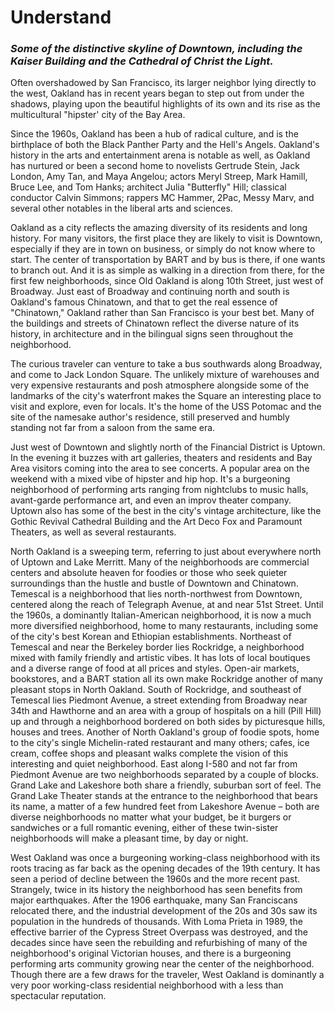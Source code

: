 <h1>Understand </h1>

<h3> <i>Some of the distinctive skyline of Downtown, including the Kaiser Building and the Cathedral of Christ the Light.</i></h3>

Often overshadowed by San Francisco, its larger neighbor lying directly to the west, Oakland has in recent years began to step out from under the shadows, playing upon the beautiful highlights of its own and its rise as the multicultural "hipster' city of the Bay Area. 

Since the 1960s, Oakland has been a hub of radical culture, and is the birthplace of both the Black Panther Party and the Hell's Angels. Oakland's history in the arts and entertainment arena is notable as well, as Oakland has nurtured or been a second home to novelists Gertrude Stein, Jack London, Amy Tan, and Maya Angelou; actors Meryl Streep, Mark Hamill, Bruce Lee, and Tom Hanks; architect Julia "Butterfly" Hill; classical conductor Calvin Simmons; rappers MC Hammer, 2Pac, Messy Marv, and several other notables in the liberal arts and sciences. 

Oakland as a city reflects the amazing diversity of its residents and long history. For many visitors, the first place they are likely to visit is Downtown, especially if they are in town on business, or simply do not know where to start. The center of transportation by BART and by bus is there, if one wants to branch out. And it is as simple as walking in a direction from there, for the first few neighborhoods, since Old Oakland is along 10th Street, just west of Broadway. Just east of Broadway and continuing north and south is Oakland's famous Chinatown, and that to get the real essence of "Chinatown," Oakland rather than San Francisco is your best bet. Many of the buildings and streets of Chinatown reflect the diverse nature of its history, in architecture and in the bilingual signs seen throughout the neighborhood.

The curious traveler can venture to take a bus southwards along Broadway, and come to Jack London Square. The unlikely mixture of warehouses and very expensive restaurants and posh atmosphere alongside some of the landmarks of the city's waterfront makes the Square an interesting place to visit and explore, even for locals. It's the home of the USS Potomac and the site of the namesake author's residence, still preserved and humbly standing not far from a saloon from the same era. 

Just west of Downtown and slightly north of the Financial District is Uptown. In the evening it buzzes with art galleries, theaters and residents and Bay Area visitors coming into the area to see concerts. A popular area on the weekend with a mixed vibe of hipster and hip hop. It's a burgeoning neighborhood of performing arts ranging from nightclubs to music halls, avant-garde performance art, and even an improv theater company. Uptown also has some of the best in the city's vintage architecture, like the Gothic Revival Cathedral Building and the Art Deco Fox and Paramount Theaters, as well as several restaurants. 

North Oakland is a sweeping term, referring to just about everywhere north of Uptown and Lake Merritt. Many of the neighborhoods are commercial centers and absolute heaven for foodies or those who seek quieter surroundings than the hustle and bustle of Downtown and Chinatown. Temescal is a neighborhood that lies north-northwest from Downtown, centered along the reach of Telegraph Avenue, at and near 51st Street. Until the 1960s, a dominantly Italian-American neighborhood, it is now a much more diversified neighborhood, home to many restaurants, including some of the city's best Korean and Ethiopian establishments. Northeast of Temescal and near the Berkeley border lies Rockridge, a neighborhood mixed with family friendly and artistic vibes. It has lots of local boutiques and a diverse range of food at all prices and styles. Open-air markets, bookstores, and a BART station all its own make Rockridge another of many pleasant stops in North Oakland. South of Rockridge, and southeast of Temescal lies Piedmont Avenue, a street extending from Broadway near 34th and Hawthorne and an area with a group of hospitals on a hill (Pill Hill) up and through a neighborhood bordered on both sides by picturesque hills, houses and trees. Another of North Oakland's group of foodie spots, home to the city's single Michelin-rated restaurant and many others; cafes, ice cream, coffee shops and pleasant walks complete the vision of this interesting and quiet neighborhood. East along I-580 and not far from Piedmont Avenue are two neighborhoods separated by a couple of blocks. Grand Lake and Lakeshore both share a friendly, suburban sort of feel. The Grand Lake Theater stands at the entrance to the neighborhood that bears its name, a matter of a few hundred feet from Lakeshore Avenue – both are diverse neighborhoods no matter what your budget, be it burgers or sandwiches or a full romantic evening, either of these twin-sister neighborhoods will make a pleasant time, by day or night. 

West Oakland was once a burgeoning working-class neighborhood with its roots tracing as far back as the opening decades of the 19th century. It has seen a period of decline between the 1960s and the more recent past. Strangely, twice in its history the neighborhood has seen benefits from major earthquakes. After the 1906 earthquake, many San Franciscans relocated there, and the industrial development of the 20s and 30s saw its population in the hundreds of thousands. With Loma Prieta in 1989, the effective barrier of the Cypress Street Overpass was destroyed, and the decades since have seen the rebuilding and refurbishing of many of the neighborhood's original Victorian houses, and there is a burgeoning performing arts community growing near the center of the neighborhood. Though there are a few draws for the traveler, West Oakland is dominantly a very poor working-class residential neighborhood with a less than spectacular reputation.
